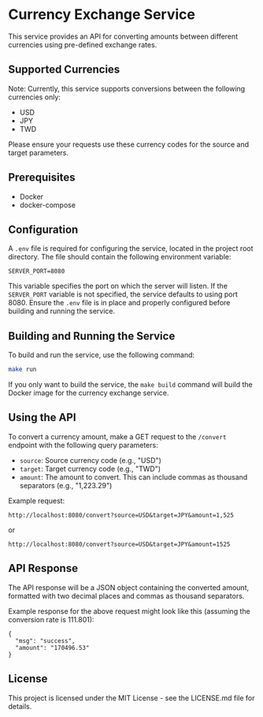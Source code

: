 # Currency Exchange Service
This service provides an API for converting amounts between different currencies using pre-defined exchange rates.

## Supported Currencies
Note: Currently, this service supports conversions between the following currencies only:

- USD
- JPY
- TWD

Please ensure your requests use these currency codes for the source and target parameters.

## Prerequisites
- Docker
- docker-compose

## Configuration
A `.env` file is required for configuring the service, located in the project root directory. The file should contain the following environment variable:
```
SERVER_PORT=8080
```
This variable specifies the port on which the server will listen. 
If the `SERVER_PORT` variable is not specified, the service defaults to using port 8080.
Ensure the `.env` file is in place and properly configured before building and running the service.

## Building and Running the Service
To build and run the service, use the following command:
```sh
make run
```
If you only want to build the service, the `make build` command will build the Docker image for the currency exchange service.

## Using the API
To convert a currency amount, make a GET request to the `/convert` endpoint with the following query parameters:

- `source`: Source currency code (e.g., "USD")
- `target`: Target currency code (e.g., "TWD")
- `amount`: The amount to convert. This can include commas as thousand separators (e.g., "1,223.29")

Example request:
```
http://localhost:8080/convert?source=USD&target=JPY&amount=1,525
```
or
```
http://localhost:8080/convert?source=USD&target=JPY&amount=1525
```

## API Response
The API response will be a JSON object containing the converted amount, formatted with two decimal places and commas as thousand separators.

Example response for the above request might look like this (assuming the conversion rate is 111.801):
```
{
  "msg": "success",
  "amount": "170496.53"
}
```

## License
This project is licensed under the MIT License - see the LICENSE.md file for details.
